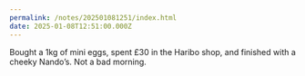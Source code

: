 ```yaml
---
permalink: /notes/202501081251/index.html
date: 2025-01-08T12:51:00.000Z
---
```


Bought a 1kg of mini eggs, spent £30 in the Haribo shop, and finished with a cheeky Nando’s. Not a bad morning.
